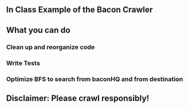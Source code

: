 
## In Class Example of the Bacon Crawler

## What you can do

### Clean up and reorganize code
### Write Tests
### Optimize BFS to search from baconHQ and from destination 

## Disclaimer: Please crawl responsibly!
